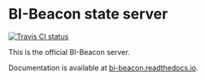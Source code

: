BI-Beacon state server
======================

[![Travis CI status](https://api.travis-ci.org/objarni/leanmodel.svg?branch=master)](https://travis-ci.org/BI-Beacon/server)

This is the official BI-Beacon server.

Documentation is available at [bi-beacon.readthedocs.io](https://bi-beacon.readthedocs.io/en/latest/).
